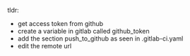 tldr:
- get access token from github
- create a variable in gitlab called github_token
- add the section push_to_github as seen in .gitlab-ci.yaml
- edit the remote url